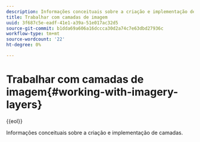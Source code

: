```yaml
---
description: Informações conceituais sobre a criação e implementação de camadas.
title: Trabalhar com camadas de imagem
uuid: 3f687c5e-eadf-41e1-a39a-51e017ac32d5
source-git-commit: b1dda69a606a16dccca30d2a74c7e63dbd27936c
workflow-type: tm+mt
source-wordcount: '22'
ht-degree: 0%

---
```



# Trabalhar com camadas de imagem{#working-with-imagery-layers}

{{eol}}

Informações conceituais sobre a criação e implementação de camadas.

